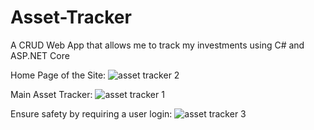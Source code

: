 # Asset-Tracker
A CRUD Web App that allows me to track my investments using C# and ASP.NET Core

Home Page of the Site: 
![asset tracker 2](https://user-images.githubusercontent.com/74799496/209200458-d5208d55-4745-4cf9-886d-599ef39943c6.JPG)


Main Asset Tracker:
![asset tracker 1](https://user-images.githubusercontent.com/74799496/209200464-52e48c84-6805-423b-b015-d73f0a1fefff.JPG)

Ensure safety by requiring a user login: 
![asset tracker 3](https://user-images.githubusercontent.com/74799496/209200448-8672e126-c563-4f17-828a-e001813df963.JPG)
